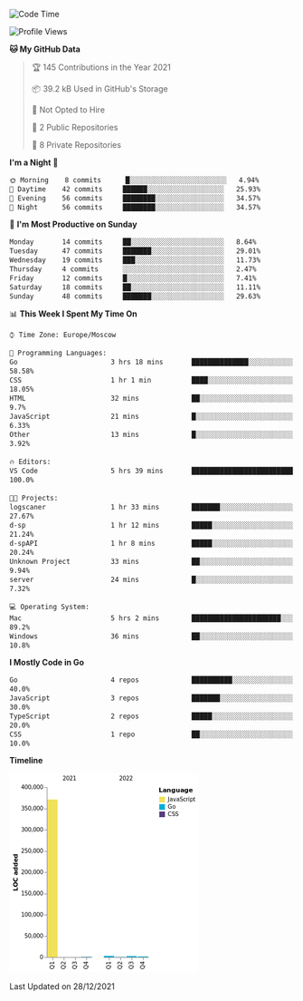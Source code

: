 <!--START_SECTION:waka-->
![Code Time](http://img.shields.io/badge/Code%20Time-75%20hrs%2028%20mins-blue)

![Profile Views](http://img.shields.io/badge/Profile%20Views-0-blue)

**🐱 My GitHub Data** 

> 🏆 145 Contributions in the Year 2021
 > 
> 📦 39.2 kB Used in GitHub's Storage 
 > 
> 🚫 Not Opted to Hire
 > 
> 📜 2 Public Repositories 
 > 
> 🔑 8 Private Repositories  
 > 
**I'm a Night 🦉** 

```text
🌞 Morning    8 commits      █░░░░░░░░░░░░░░░░░░░░░░░░   4.94% 
🌆 Daytime    42 commits     ██████░░░░░░░░░░░░░░░░░░░   25.93% 
🌃 Evening    56 commits     ████████░░░░░░░░░░░░░░░░░   34.57% 
🌙 Night      56 commits     ████████░░░░░░░░░░░░░░░░░   34.57%

```
📅 **I'm Most Productive on Sunday** 

```text
Monday       14 commits     ██░░░░░░░░░░░░░░░░░░░░░░░   8.64% 
Tuesday      47 commits     ███████░░░░░░░░░░░░░░░░░░   29.01% 
Wednesday    19 commits     ███░░░░░░░░░░░░░░░░░░░░░░   11.73% 
Thursday     4 commits      ░░░░░░░░░░░░░░░░░░░░░░░░░   2.47% 
Friday       12 commits     █░░░░░░░░░░░░░░░░░░░░░░░░   7.41% 
Saturday     18 commits     ██░░░░░░░░░░░░░░░░░░░░░░░   11.11% 
Sunday       48 commits     ███████░░░░░░░░░░░░░░░░░░   29.63%

```


📊 **This Week I Spent My Time On** 

```text
⌚︎ Time Zone: Europe/Moscow

💬 Programming Languages: 
Go                       3 hrs 18 mins       ██████████████░░░░░░░░░░░   58.58% 
CSS                      1 hr 1 min          ████░░░░░░░░░░░░░░░░░░░░░   18.05% 
HTML                     32 mins             ██░░░░░░░░░░░░░░░░░░░░░░░   9.7% 
JavaScript               21 mins             █░░░░░░░░░░░░░░░░░░░░░░░░   6.33% 
Other                    13 mins             █░░░░░░░░░░░░░░░░░░░░░░░░   3.92%

🔥 Editors: 
VS Code                  5 hrs 39 mins       █████████████████████████   100.0%

🐱‍💻 Projects: 
logscaner                1 hr 33 mins        ███████░░░░░░░░░░░░░░░░░░   27.67% 
d-sp                     1 hr 12 mins        █████░░░░░░░░░░░░░░░░░░░░   21.24% 
d-spAPI                  1 hr 8 mins         █████░░░░░░░░░░░░░░░░░░░░   20.24% 
Unknown Project          33 mins             ██░░░░░░░░░░░░░░░░░░░░░░░   9.94% 
server                   24 mins             █░░░░░░░░░░░░░░░░░░░░░░░░   7.32%

💻 Operating System: 
Mac                      5 hrs 2 mins        ██████████████████████░░░   89.2% 
Windows                  36 mins             ██░░░░░░░░░░░░░░░░░░░░░░░   10.8%

```

**I Mostly Code in Go** 

```text
Go                       4 repos             ██████████░░░░░░░░░░░░░░░   40.0% 
JavaScript               3 repos             ███████░░░░░░░░░░░░░░░░░░   30.0% 
TypeScript               2 repos             █████░░░░░░░░░░░░░░░░░░░░   20.0% 
CSS                      1 repo              ██░░░░░░░░░░░░░░░░░░░░░░░   10.0%

```


**Timeline**

![Chart not found](https://raw.githubusercontent.com/jeezft/jeezft/main/charts/bar_graph.png) 


 Last Updated on 28/12/2021
<!--END_SECTION:waka-->
